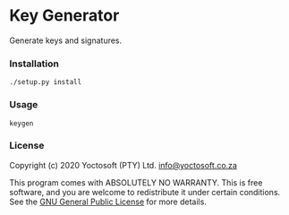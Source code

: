 # Key Generator

Generate keys and signatures.

### Installation

    ./setup.py install

### Usage

    keygen

### License

Copyright (c) 2020  Yoctosoft (PTY) Ltd. <info@yoctosoft.co.za>

This program comes with ABSOLUTELY NO WARRANTY.
This is free software, and you are welcome to redistribute it under
certain conditions.
See the [GNU General Public License](https://www.gnu.org/licenses/) for
more details.
